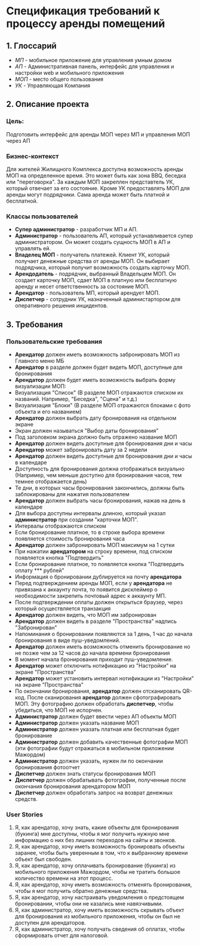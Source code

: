 # Спецификация требований к процессу аренды помещений

## 1. Глоссарий 

* _МП_ - мобильное приложение для управления умным домом
* _АП_ - Административная панель, интерфейс для управления и настройки web и мобильного приложения
* _МОП_ - место общего пользования
* _УК_ - Управляющая Компания

## 2. Описание проекта 

### Цель: 
Подготовить интерфейс для аренды МОП через МП и управления МОП через АП

### Бизнес-контекст 
Для жителей Жилищного Комплекса доступна возможность аренды МОП на определенное время. Это может быть как зона BBQ, беседка или "переговорка". За каждым МОП закреплен представтель УК, который отвечает за его состояние. Кроме УК предоставлять МОП для аренды могут подрядчики. Сама аренда может быть платной и бесплатной. 

### Классы пользователей 
* **Супер администратор** - разработчик МП и АП.
* **Администратор** - пользователь АП, который устанавливается супер администратором. Он может создать сущность МОП в АП и управлять ей. 
* **Владелец МОП** - получатель платежей. Клиент УК, который получает денежные средства от аренды МОП. Он выбирает подрядчика, который получит возможность создать карточку МОП.
* **Арендодатель** - подрядчик, выбранный Владельцем МОП. Он создает карточку МОП, сдает МОП в платную или бесплатную аренду и несет ответственность за состояние МОП.
* **Арендатор** - пользователь МП, который арендует МОП.
* **Диспетчер** - сотрудник УК, назначенный администартором для оперативного решения инцидентов. 

## 3. Требования

### Пользовательские требования

* **Арендатор** должен иметь возможность забронировать МОП из Главного меню МБ
* **Арендатор** в разделе должен будет видеть МОП, доступные для бронирования
* **Арендатор** должен будет иметь возможность выбрать форму визуализации МОП:
* Визуализация "Список" (В разделе МОП отражаются списком их названий. Например, "Беседка", "Сцена" и т.д.)
* Визуализация "Блоки" (В разделе МОП отражаются блоками с фото объекта и его названием)
* **Арендатор** должен выбрать дату бронирования на отдельном экране
* Экран должен называться "Выбор даты бронирования"
* Под заголовком экрана должно быть отражено название МОП
* **Арендатор** должен видеть доступные для бронирования дни и часы
* **Арендатор** может забронировать дату за 2 недели
* **Арендатор** должен видеть доступные для бронирования дни и часы в календаре
* Доступность для бронирования должна отображаться визуально (Например, чем меньше доступно для бронирования часов, тем темнее отображается день)
* Те дни, в которых часы бронирования закончились, должны быть заблокированы для нажатия пользователем
* **Арендатор** должен выбрать часы бронирования, нажав на день в календаре
* Для выбора доступны интервалы длиною, который указал **администратор** при создании "карточки МОП".
* Интервалы отображаются списком
* Если бронирование платное, то в строке выбора времени появляется стоимость бронирования часа
* **Арендатор** должен забронировать МОП максимум на 1 сутки
* При нажатии **арендатором** на строку времени, под списком появляется кнопка "Подтвердить"
* Если бронирование платное, то появляется кнопка "Подтвердить оплату *** рублей"
* Информация о бронировании дублируется на почту **арендатора**
* Перед подтверждением аренды МОП, если у **арендатора** не привязана к аккаунту почта, то появится дисклеймер о необходимости закрепить почтовый адрес к аккаунту МП.
* После подтверждении оплаты должен открыться браузер, через который осуществляется транзакция
* **Арендатор** должен видеть, что МОП им забронирован
* **Арендатор** должен видеть в разделе "Пространства" надпись "Забронирован"
* Напоминания о бронировании появляются за 1 день, 1 час до начала бронирования в виде пуш-уведомлений.
* **Арендатор** должен иметь возможность отменить бронирование но не позже чем за 12 часов до начала времени бронирования
* В момент начала бронирования приходит пуш-уведомление.
* **Арендатор** может отключить нотификацию из "Настройки" на экране "Пространства"
* **Арендатор** может установить интервал нотификации из "Настройки" на экране "Пространства"
* По окончании бронирования, **арендатор** должен отсканировать QR-код. После сканирования **арендатор** должен сфотографировать МОП. Эту фотографию должен обработать **диспетчер**, чтобы убедиться, что МОП не испорчен.
* **Администратор** должен будет ввести через АП объекты МОП
* **Администратор** должен указать название МОП
* **Администратор** должен указать платная или бесплатная будет бронирование
* **Администратор** должен добавить качественные фотографии МОП (эти фотографии будут отражаться в мобильном приложении Мажордом)
* **Администратор** должен указать, нужен ли по окончании бронирования фотоотчет
* **Диспетчер** должен знать статусы бронирования МОП
* **Диспетчер** должен обрабатывать фотографии, полученные после окончания бронирования арендатором МОП
* **Диспетчер** должен обработать запрос на возврат денежных средств.

### User Stories

1. Я, как арендатор, хочу знать, какие объекты для бронирования (букинга) мне доступны, чтобы я мог получить нужную мне информацию о них без лишних переходов на сайты и звонков. 
2. Я, как арендатор, хочу иметь возможность бронировать объекты заранее, чтобы быть уверенным в том, что к выбранному времени объект был свободен.
3. Я, как арендатор, хочу оплачивать бронирование (букинга) из мобильного приложения Мажордом, чтобы не тратить большое количество времени на этот процесс.
4. Я, как арендатор, хочу иметь возможность отменять бронирования, чтобы я мог получить обратно денежные средства.
5. Я, как арендатор, хочу настраивать уведомления о предстоящем бронировании, чтобы они не казались мне навязчивыми.
6. Я, как администратор, хочу иметь возможность скрывать объект для бронирования из мобильного приложения, чтобы он был не доступен для арендаторов.
7. Я, как администратор, хочу получать сведения об оплатах, чтобы сформировать отчет для налоговой.





